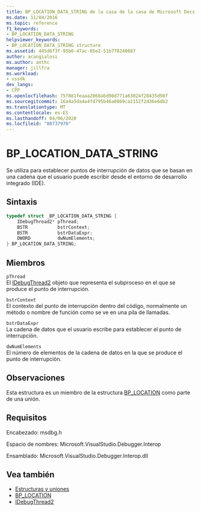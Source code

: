 ```yaml
---
title: BP_LOCATION_DATA_STRING de la casa de la casa de Microsoft Docs
ms.date: 11/04/2016
ms.topic: reference
f1_keywords:
- BP_LOCATION_DATA_STRING
helpviewer_keywords:
- BP_LOCATION_DATA_STRING structure
ms.assetid: 445d6f3f-95b0-47ac-85e2-51b778240687
author: acangialosi
ms.author: anthc
manager: jillfra
ms.workload:
- vssdk
dev_langs:
- CPP
ms.openlocfilehash: 75f881feaaa2068abd98d771a63024f20435d98f
ms.sourcegitcommit: 16a4a5da4a4fd795b46a0869ca2152f2d36e6db2
ms.translationtype: MT
ms.contentlocale: es-ES
ms.lasthandoff: 04/06/2020
ms.locfileid: "80737970"
---
```

# <a name="bp_location_data_string"></a>BP_LOCATION_DATA_STRING
Se utiliza para establecer puntos de interrupción de datos que se basan en una cadena que el usuario puede escribir desde el entorno de desarrollo integrado (IDE).

## <a name="syntax"></a>Sintaxis

```cpp
typedef struct _BP_LOCATION_DATA_STRING {
    IDebugThread2* pThread;
    BSTR           bstrContext;
    BSTR           bstrDataExpr;
    DWORD          dwNumElements;
} BP_LOCATION_DATA_STRING;
```

## <a name="members"></a>Miembros
`pThread`\
El [IDebugThread2](../../../extensibility/debugger/reference/idebugthread2.md) objeto que representa el subproceso en el que se produce el punto de interrupción.

`bstrContext`\
El contexto del punto de interrupción dentro del código, normalmente un método o nombre de función como se ve en una pila de llamadas.

`bstrDataExpr`\
La cadena de datos que el usuario escribe para establecer el punto de interrupción.

`dwNumElements`\
El número de elementos de la cadena de datos en la que se produce el punto de interrupción.

## <a name="remarks"></a>Observaciones
Esta estructura es un miembro de la estructura [BP_LOCATION](../../../extensibility/debugger/reference/bp-location.md) como parte de una unión.

## <a name="requirements"></a>Requisitos
Encabezado: msdbg.h

Espacio de nombres: Microsoft.VisualStudio.Debugger.Interop

Ensamblado: Microsoft.VisualStudio.Debugger.Interop.dll

## <a name="see-also"></a>Vea también
- [Estructuras y uniones](../../../extensibility/debugger/reference/structures-and-unions.md)
- [BP_LOCATION](../../../extensibility/debugger/reference/bp-location.md)
- [IDebugThread2](../../../extensibility/debugger/reference/idebugthread2.md)
